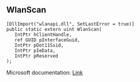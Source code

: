 ## WlanScan

```
[DllImport("wlanapi.dll", SetLastError = true)]
public static extern uint WlanScan(
   IntPtr hClientHandle,
   ref GUID pInterfaceGuid,
   IntPtr pDot11Ssid,
   IntPtr pIeData,
   IntPtr pReserved
);
```

Microsoft documentation: [Link](https://docs.microsoft.com/en-us/windows/win32/api/wlanapi/nf-wlanapi-wlanscan)
